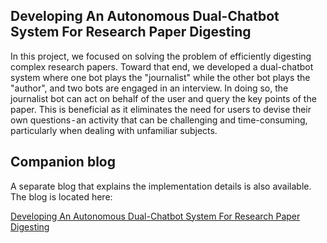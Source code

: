 ## Developing An Autonomous Dual-Chatbot System For Research Paper Digesting

In this project, we focused on solving the problem of efficiently digesting complex research papers. Toward that end, we developed a dual-chatbot system where one bot plays the "journalist" while the other bot plays the "author", and two bots are engaged in an interview. In doing so, the journalist bot can act on behalf of the user and query the key points of the paper. This is beneficial as it eliminates the need for users to devise their own questions - an activity that can be challenging and time-consuming, particularly when dealing with unfamiliar subjects.


## Companion blog

A separate blog that explains the implementation details is also available. The blog is located here:

[Developing An Autonomous Dual-Chatbot System For Research Paper Digesting]()